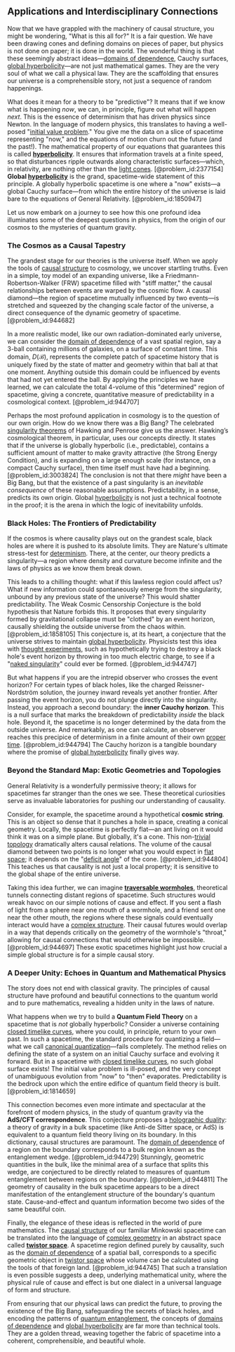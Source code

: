 ## Applications and Interdisciplinary Connections

Now that we have grappled with the machinery of causal structure, you might be wondering, "What is this all for?" It is a fair question. We have been drawing cones and defining domains on pieces of paper, but physics is not done on paper; it is done in the world. The wonderful thing is that these seemingly abstract ideas—[domains of dependence](@article_id:159776), Cauchy surfaces, [global hyperbolicity](@article_id:158716)—are not just mathematical games. They are the very soul of what we call a physical law. They are the scaffolding that ensures our universe is a comprehensible story, not just a sequence of random happenings.

What does it mean for a theory to be "predictive"? It means that if we know what is happening *now*, we can, in principle, figure out what will happen *next*. This is the essence of determinism that has driven physics since Newton. In the language of modern physics, this translates to having a well-posed "[initial value problem](@article_id:142259)." You give me the data on a slice of spacetime representing "now," and the equations of motion churn out the future (and the past!). The mathematical property of our equations that guarantees this is called **[hyperbolicity](@article_id:262272)**. It ensures that information travels at a finite speed, so that disturbances ripple outwards along characteristic surfaces—which, in relativity, are nothing other than the [light cones](@article_id:158510). [@problem_id:2377154] **Global [hyperbolicity](@article_id:262272)** is the grand, spacetime-wide statement of this principle. A globally hyperbolic spacetime is one where a "now" exists—a global Cauchy surface—from which the entire history of the universe is laid bare to the equations of General Relativity. [@problem_id:1850947]

Let us now embark on a journey to see how this one profound idea illuminates some of the deepest questions in physics, from the origin of our cosmos to the mysteries of quantum gravity.

### The Cosmos as a Causal Tapestry

The grandest stage for our theories is the universe itself. When we apply the tools of [causal structure](@article_id:159420) to cosmology, we uncover startling truths. Even in a simple, toy model of an expanding universe, like a Friedmann-Robertson-Walker (FRW) spacetime filled with "stiff matter," the causal relationships between events are warped by the cosmic flow. A causal diamond—the region of spacetime mutually influenced by two events—is stretched and squeezed by the changing scale factor of the universe, a direct consequence of the dynamic geometry of spacetime. [@problem_id:944682]

In a more realistic model, like our own radiation-dominated early universe, we can consider the [domain of dependence](@article_id:135887) of a vast spatial region, say a 3-ball containing millions of galaxies, on a surface of constant time. This domain, $D(\mathcal{B})$, represents the complete patch of spacetime history that is uniquely fixed by the state of matter and geometry within that ball at that one moment. Anything outside this domain could be influenced by events that had not yet entered the ball. By applying the principles we have learned, we can calculate the total 4-volume of this "determined" region of spacetime, giving a concrete, quantitative measure of predictability in a cosmological context. [@problem_id:944707]

Perhaps the most profound application in cosmology is to the question of our own origin. How do we know there was a Big Bang? The celebrated [singularity theorems](@article_id:160824) of Hawking and Penrose give us the answer. Hawking’s cosmological theorem, in particular, uses our concepts directly. It states that if the universe is globally hyperbolic (i.e., predictable), contains a sufficient amount of matter to make gravity attractive (the Strong Energy Condition), and is expanding on a large enough scale (for instance, on a compact Cauchy surface), then time itself must have had a beginning. [@problem_id:3003824] The conclusion is not that there *might* have been a Big Bang, but that the existence of a past singularity is an *inevitable consequence* of these reasonable assumptions. Predictability, in a sense, predicts its own origin. Global [hyperbolicity](@article_id:262272) is not just a technical footnote in the proof; it is the arena in which the logic of inevitability unfolds.

### Black Holes: The Frontiers of Predictability

If the cosmos is where causality plays out on the grandest scale, black holes are where it is pushed to its absolute limits. They are Nature's ultimate stress-test for [determinism](@article_id:158084). There, at the center, our theory predicts a singularity—a region where density and curvature become infinite and the laws of physics as we know them break down.

This leads to a chilling thought: what if this lawless region could affect us? What if new information could spontaneously emerge from the singularity, unbound by any previous state of the universe? This would shatter predictability. The Weak Cosmic Censorship Conjecture is the bold hypothesis that Nature forbids this. It proposes that every singularity formed by gravitational collapse must be "clothed" by an event horizon, causally shielding the outside universe from the chaos within. [@problem_id:1858105] This conjecture is, at its heart, a conjecture that the universe strives to maintain [global hyperbolicity](@article_id:158716). Physicists test this idea with [thought experiments](@article_id:264080), such as hypothetically trying to destroy a black hole's event horizon by throwing in too much electric charge, to see if a "[naked singularity](@article_id:160456)" could ever be formed. [@problem_id:944747]

But what happens if you are the intrepid observer who crosses the event horizon? For certain types of black holes, like the charged Reissner-Nordström solution, the journey inward reveals yet another frontier. After passing the event horizon, you do not plunge directly into the singularity. Instead, you approach a second boundary: the **inner Cauchy horizon**. This is a null surface that marks the breakdown of predictability *inside* the black hole. Beyond it, the spacetime is no longer determined by the data from the outside universe. And remarkably, as one can calculate, an observer reaches this precipice of determinism in a finite amount of their own [proper time](@article_id:191630). [@problem_id:944794] The Cauchy horizon is a tangible boundary where the promise of [global hyperbolicity](@article_id:158716) finally gives way.

### Beyond the Standard Map: Exotic Geometries and Topologies

General Relativity is a wonderfully permissive theory; it allows for spacetimes far stranger than the ones we see. These theoretical curiosities serve as invaluable laboratories for pushing our understanding of causality.

Consider, for example, the spacetime around a hypothetical **cosmic string**. This is an object so dense that it punches a hole in space, creating a conical geometry. Locally, the spacetime is perfectly flat—an ant living on it would think it was on a simple plane. But globally, it's a cone. This non-[trivial topology](@article_id:153515) dramatically alters causal relations. The volume of the causal diamond between two points is no longer what you would expect in [flat space](@article_id:204124); it depends on the "[deficit angle](@article_id:181572)" of the cone. [@problem_id:944804] This teaches us that causality is not just a local property; it is sensitive to the global shape of the entire universe.

Taking this idea further, we can imagine **[traversable wormholes](@article_id:192182)**, theoretical tunnels connecting distant regions of spacetime. Such structures would wreak havoc on our simple notions of cause and effect. If you sent a flash of light from a sphere near one mouth of a wormhole, and a friend sent one near the other mouth, the regions where these signals could eventually interact would have a [complex structure](@article_id:268634). Their causal futures would overlap in a way that depends critically on the geometry of the wormhole's "throat," allowing for causal connections that would otherwise be impossible. [@problem_id:944697] These exotic spacetimes highlight just how crucial a simple global structure is for a simple causal story.

### A Deeper Unity: Echoes in Quantum and Mathematical Physics

The story does not end with classical gravity. The principles of causal structure have profound and beautiful connections to the quantum world and to pure mathematics, revealing a hidden unity in the laws of nature.

What happens when we try to build a **Quantum Field Theory** on a spacetime that is *not* globally hyperbolic? Consider a universe containing [closed timelike curves](@article_id:161371), where you could, in principle, return to your own past. In such a spacetime, the standard procedure for quantizing a field—what we call [canonical quantization](@article_id:148007)—fails completely. The method relies on defining the state of a system on an initial Cauchy surface and evolving it forward. But in a spacetime with [closed timelike curves](@article_id:161371), no such global surface exists! The initial value problem is ill-posed, and the very concept of unambiguous evolution from "now" to "then" evaporates. Predictability is the bedrock upon which the entire edifice of quantum field theory is built. [@problem_id:1814659]

This connection becomes even more intimate and spectacular at the forefront of modern physics, in the study of quantum gravity via the **AdS/CFT correspondence**. This conjecture proposes a [holographic duality](@article_id:146463): a theory of gravity in a bulk spacetime (like Anti-de Sitter space, or AdS) is equivalent to a quantum field theory living on its boundary. In this dictionary, causal structures are paramount. The [domain of dependence](@article_id:135887) of a region on the boundary corresponds to a bulk region known as the entanglement wedge. [@problem_id:944729] Stunningly, geometric quantities in the bulk, like the minimal area of a surface that splits this wedge, are conjectured to be directly related to measures of quantum entanglement between regions on the boundary. [@problem_id:944811] The geometry of causality in the bulk spacetime appears to be a direct manifestation of the entanglement structure of the boundary's quantum state. Cause-and-effect and quantum information become two sides of the same beautiful coin.

Finally, the elegance of these ideas is reflected in the world of pure mathematics. The [causal structure](@article_id:159420) of our familiar Minkowski spacetime can be translated into the language of [complex geometry](@article_id:158586) in an abstract space called **[twistor space](@article_id:159212)**. A spacetime region defined purely by causality, such as the [domain of dependence](@article_id:135887) of a spatial ball, corresponds to a specific geometric object in [twistor space](@article_id:159212) whose volume can be calculated using the tools of that foreign land. [@problem_id:944745] That such a translation is even possible suggests a deep, underlying mathematical unity, where the physical rule of cause and effect is but one dialect in a universal language of form and structure.

From ensuring that our physical laws can predict the future, to proving the existence of the Big Bang, safeguarding the secrets of black holes, and encoding the patterns of [quantum entanglement](@article_id:136082), the concepts of [domains of dependence](@article_id:159776) and [global hyperbolicity](@article_id:158716) are far more than technical tools. They are a golden thread, weaving together the fabric of spacetime into a coherent, comprehensible, and beautiful whole.